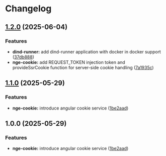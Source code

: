 # Changelog

## [1.2.0](https://github.com/ecoma-io/application/compare/nge-cookie@v1.1.0...nge-cookie@v1.2.0) (2025-06-04)


### Features

* **dind-runner:** add dind-runner application with docker in docker support ([37db888](https://github.com/ecoma-io/application/commit/37db888ecdd2ab15c889c091006d1f73c4247fd4))
* **nge-cookie:** add REQUEST_TOKEN injection token and provideSsrCookie function for server-side cookie handling ([7a1935c](https://github.com/ecoma-io/application/commit/7a1935c1f89e9683597b8a9b753a87f2b9087c1a))

## [1.1.0](https://github.com/ecoma-io/application/compare/nge-cookie@v1.0.0...nge-cookie@v1.1.0) (2025-05-29)


### Features

* **nge-cookie:** introduce angular cookie service ([1be2aad](https://github.com/ecoma-io/application/commit/1be2aade1fa14eb11c9d5e79b7e59e793292abf1))

## 1.0.0 (2025-05-29)


### Features

* **nge-cookie:** introduce angular cookie service ([1be2aad](https://github.com/ecoma-io/application/commit/1be2aade1fa14eb11c9d5e79b7e59e793292abf1))
